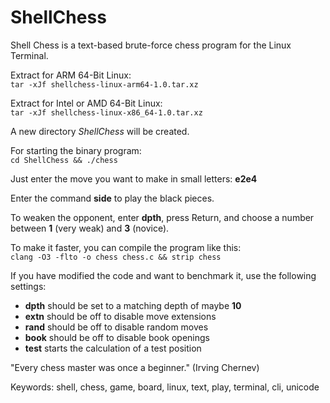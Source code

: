 # ShellChess
Shell Chess is a text-based brute-force chess program for the Linux Terminal.  

Extract for ARM 64-Bit Linux:  
`tar -xJf shellchess-linux-arm64-1.0.tar.xz`

Extract for Intel or AMD 64-Bit Linux:  
`tar -xJf shellchess-linux-x86_64-1.0.tar.xz`

A new directory *ShellChess* will be created.

For starting the binary program:  
`cd ShellChess && ./chess`

Just enter the move you want to make in small letters: **e2e4**

Enter the command **side** to play the black pieces.

To weaken the opponent, enter **dpth**, press Return, and choose a number between **1** (very weak) and **3** (novice).

To make it faster, you can compile the program like this:  
`clang -O3 -flto -o chess chess.c && strip chess`

If you have modified the code and want to benchmark it, use the following settings:
- **dpth** should be set to a matching depth of maybe **10**  
- **extn** should be off to disable move extensions  
- **rand** should be off to disable random moves  
- **book** should be off to disable book openings  
- **test** starts the calculation of a test position

"Every chess master was once a beginner."
(Irving Chernev)

Keywords: shell, chess, game, board, linux, text, play, terminal, cli, unicode
